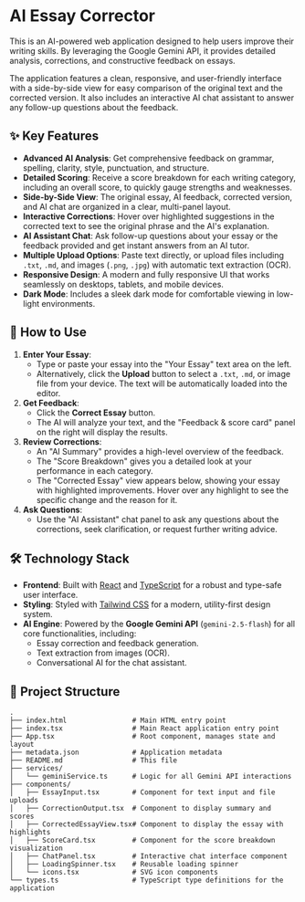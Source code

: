 # AI Essay Corrector

This is an AI-powered web application designed to help users improve their writing skills. By leveraging the Google Gemini API, it provides detailed analysis, corrections, and constructive feedback on essays.

The application features a clean, responsive, and user-friendly interface with a side-by-side view for easy comparison of the original text and the corrected version. It also includes an interactive AI chat assistant to answer any follow-up questions about the feedback.



## ✨ Key Features

- **Advanced AI Analysis**: Get comprehensive feedback on grammar, spelling, clarity, style, punctuation, and structure.
- **Detailed Scoring**: Receive a score breakdown for each writing category, including an overall score, to quickly gauge strengths and weaknesses.
- **Side-by-Side View**: The original essay, AI feedback, corrected version, and AI chat are organized in a clear, multi-panel layout.
- **Interactive Corrections**: Hover over highlighted suggestions in the corrected text to see the original phrase and the AI's explanation.
- **AI Assistant Chat**: Ask follow-up questions about your essay or the feedback provided and get instant answers from an AI tutor.
- **Multiple Upload Options**: Paste text directly, or upload files including `.txt`, `.md`, and images (`.png`, `.jpg`) with automatic text extraction (OCR).
- **Responsive Design**: A modern and fully responsive UI that works seamlessly on desktops, tablets, and mobile devices.
- **Dark Mode**: Includes a sleek dark mode for comfortable viewing in low-light environments.

## 🚀 How to Use

1.  **Enter Your Essay**:
    -   Type or paste your essay into the "Your Essay" text area on the left.
    -   Alternatively, click the **Upload** button to select a `.txt`, `.md`, or image file from your device. The text will be automatically loaded into the editor.
2.  **Get Feedback**:
    -   Click the **Correct Essay** button.
    -   The AI will analyze your text, and the "Feedback & score card" panel on the right will display the results.
3.  **Review Corrections**:
    -   An "AI Summary" provides a high-level overview of the feedback.
    -   The "Score Breakdown" gives you a detailed look at your performance in each category.
    -   The "Corrected Essay" view appears below, showing your essay with highlighted improvements. Hover over any highlight to see the specific change and the reason for it.
4.  **Ask Questions**:
    -   Use the "AI Assistant" chat panel to ask any questions about the corrections, seek clarification, or request further writing advice.

## 🛠️ Technology Stack

-   **Frontend**: Built with [React](https://reactjs.org/) and [TypeScript](https://www.typescriptlang.org/) for a robust and type-safe user interface.
-   **Styling**: Styled with [Tailwind CSS](https://tailwindcss.com/) for a modern, utility-first design system.
-   **AI Engine**: Powered by the **Google Gemini API** (`gemini-2.5-flash`) for all core functionalities, including:
    -   Essay correction and feedback generation.
    -   Text extraction from images (OCR).
    -   Conversational AI for the chat assistant.

## 📁 Project Structure

```
.
├── index.html                # Main HTML entry point
├── index.tsx                 # Main React application entry point
├── App.tsx                   # Root component, manages state and layout
├── metadata.json             # Application metadata
├── README.md                 # This file
├── services/
│   └── geminiService.ts      # Logic for all Gemini API interactions
├── components/
│   ├── EssayInput.tsx        # Component for text input and file uploads
│   ├── CorrectionOutput.tsx  # Component to display summary and scores
│   ├── CorrectedEssayView.tsx# Component to display the essay with highlights
│   ├── ScoreCard.tsx         # Component for the score breakdown visualization
│   ├── ChatPanel.tsx         # Interactive chat interface component
│   ├── LoadingSpinner.tsx    # Reusable loading spinner
│   └── icons.tsx             # SVG icon components
└── types.ts                  # TypeScript type definitions for the application
```

